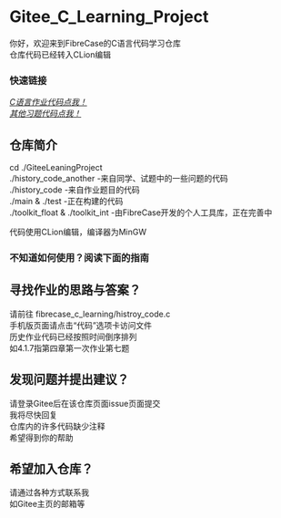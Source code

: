 # Gitee_C_Learning_Project

你好，欢迎来到FibreCase的C语言代码学习仓库  
仓库代码已经转入CLion编辑  

### 快速链接

*[C语言作业代码点我！](https://gitee.com/fibrecase/fibrecase_c_learning/blob/master/histroy_code.c)*  
*[其他习题代码点我！](https://gitee.com/fibrecase/fibrecase_c_learning/blob/master/history_code_another.c)*  

## 仓库简介
cd ./GiteeLeaningProject  
./history_code_another -来自同学、试题中的一些问题的代码  
./history_code -来自作业题目的代码  
./main & ./test -正在构建的代码  
./toolkit_float & ./toolkit_int -由FibreCase开发的个人工具库，正在完善中  
  
代码使用CLion编辑，编译器为MinGW  

### 不知道如何使用？阅读下面的指南

## 寻找作业的思路与答案？
请前往 fibrecase_c_learning/histroy_code.c  
手机版页面请点击“代码”选项卡访问文件  
历史作业代码已经按照时间倒序排列  
如4.1.7指第四章第一次作业第七题  

## 发现问题并提出建议？

请登录Gitee后在该仓库页面issue页面提交  
我将尽快回复  
仓库内的许多代码缺少注释  
希望得到你的帮助 

## 希望加入仓库？

请通过各种方式联系我  
如Gitee主页的邮箱等  
